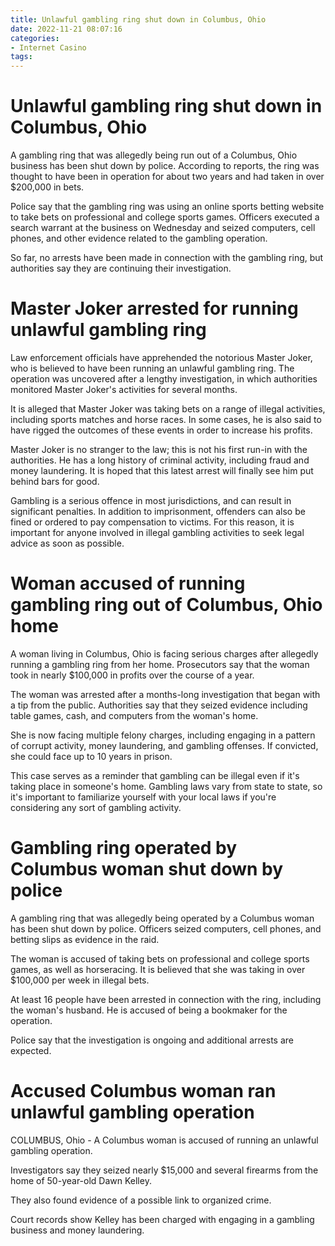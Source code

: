 ```yaml
---
title: Unlawful gambling ring shut down in Columbus, Ohio
date: 2022-11-21 08:07:16
categories:
- Internet Casino
tags:
---
```



#  Unlawful gambling ring shut down in Columbus, Ohio

A gambling ring that was allegedly being run out of a Columbus, Ohio business has been shut down by police. According to reports, the ring was thought to have been in operation for about two years and had taken in over $200,000 in bets.

Police say that the gambling ring was using an online sports betting website to take bets on professional and college sports games. Officers executed a search warrant at the business on Wednesday and seized computers, cell phones, and other evidence related to the gambling operation.

So far, no arrests have been made in connection with the gambling ring, but authorities say they are continuing their investigation.

#  Master Joker arrested for running unlawful gambling ring

Law enforcement officials have apprehended the notorious Master Joker, who is believed to have been running an unlawful gambling ring. The operation was uncovered after a lengthy investigation, in which authorities monitored Master Joker's activities for several months.

It is alleged that Master Joker was taking bets on a range of illegal activities, including sports matches and horse races. In some cases, he is also said to have rigged the outcomes of these events in order to increase his profits.

Master Joker is no stranger to the law; this is not his first run-in with the authorities. He has a long history of criminal activity, including fraud and money laundering. It is hoped that this latest arrest will finally see him put behind bars for good.

Gambling is a serious offence in most jurisdictions, and can result in significant penalties. In addition to imprisonment, offenders can also be fined or ordered to pay compensation to victims. For this reason, it is important for anyone involved in illegal gambling activities to seek legal advice as soon as possible.

#  Woman accused of running gambling ring out of Columbus, Ohio home

A woman living in Columbus, Ohio is facing serious charges after allegedly running a gambling ring from her home. Prosecutors say that the woman took in nearly $100,000 in profits over the course of a year.

The woman was arrested after a months-long investigation that began with a tip from the public. Authorities say that they seized evidence including table games, cash, and computers from the woman's home.

 She is now facing multiple felony charges, including engaging in a pattern of corrupt activity, money laundering, and gambling offenses. If convicted, she could face up to 10 years in prison.

This case serves as a reminder that gambling can be illegal even if it's taking place in someone's home. Gambling laws vary from state to state, so it's important to familiarize yourself with your local laws if you're considering any sort of gambling activity.

#  Gambling ring operated by Columbus woman shut down by police

A gambling ring that was allegedly being operated by a Columbus woman has been shut down by police. Officers seized computers, cell phones, and betting slips as evidence in the raid.

The woman is accused of taking bets on professional and college sports games, as well as horseracing. It is believed that she was taking in over $100,000 per week in illegal bets.

At least 16 people have been arrested in connection with the ring, including the woman's husband. He is accused of being a bookmaker for the operation.

Police say that the investigation is ongoing and additional arrests are expected.

#  Accused Columbus woman ran unlawful gambling operation

COLUMBUS, Ohio - A Columbus woman is accused of running an unlawful gambling operation.

Investigators say they seized nearly $15,000 and several firearms from the home of 50-year-old Dawn Kelley.

They also found evidence of a possible link to organized crime.

Court records show Kelley has been charged with engaging in a gambling business and money laundering.